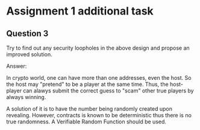 # Assignment 1 additional task

## Question 3

Try to find out any security loopholes in the above design and propose an
improved solution.

Answer:

In crypto world, one can have more than one addresses, even the host. So the host may "pretend" to be a player at the same time. Thus, the host-player can alawys submit the correct guess to "scam" other true players by always winning. 

A solution of it is to have the number being randomly created upon revealing. However, contracts is known to be deterministic thus there is no true randomness. A Verifiable Random Function should be used.
